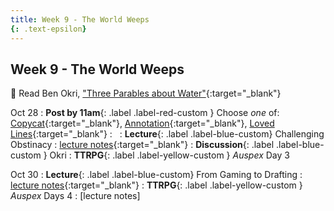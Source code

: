 ```yaml
---
title: Week 9 - The World Weeps
{: .text-epsilon}
---
```


## Week 9 - The World Weeps

📖 Read Ben Okri, ["Three Parables about Water"](/ws297y/assets/pdfs/okri_three_parables_about_water.pdf){:target="_blank"}

Oct 28
: **Post by 11am**{: .label .label-red-custom } Choose *one* of: [Copycat](https://visforvali.github.io/ws297y/prompts/#copycat){:target="_blank"}, [Annotation](https://visforvali.github.io/ws297y/prompts/#annotation){:target="_blank"}, [Loved Lines](https://visforvali.github.io/ws297y/prompts/#loved-lines){:target="_blank"}
  : &nbsp;
: **Lecture**{: .label .label-blue-custom} Challenging Obstinacy
  : [lecture notes](/ws297y/notes/notes-9.1){:target="_blank"}
: **Discussion**{: .label .label-blue-custom } Okri
: **TTRPG**{: .label .label-yellow-custom } *Auspex* Day 3

Oct 30
: **Lecture**{: .label .label-blue-custom} From Gaming to Drafting
  : [lecture notes](/ws297y/notes/notes-9.2){:target="_blank"}
: **TTRPG**{: .label .label-yellow-custom } *Auspex* Days 4
  : [lecture notes]